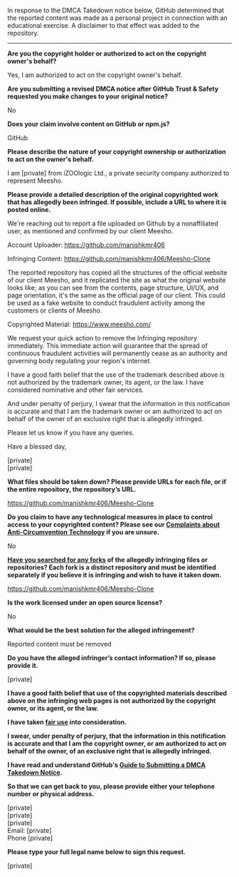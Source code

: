 In response to the DMCA Takedown notice below, GitHub determined that the reported content was made as a personal project in connection with an educational exercise. A disclaimer to that effect was added to the repository.

---

**Are you the copyright holder or authorized to act on the copyright owner's behalf?**

Yes, I am authorized to act on the copyright owner's behalf.

**Are you submitting a revised DMCA notice after GitHub Trust & Safety requested you make changes to your original notice?**

No

**Does your claim involve content on GitHub or npm.js?**

GitHub

**Please describe the nature of your copyright ownership or authorization to act on the owner's behalf.**

I am [private] from iZOOlogic Ltd., a private security company authorized to represent Meesho.

**Please provide a detailed description of the original copyrighted work that has allegedly been infringed. If possible, include a URL to where it is posted online.**

We're reaching out to report a file uploaded on Github by a nonaffiliated user, as mentioned and confirmed by our client Meesho.

Account Uploader: https://github.com/manishkmr406

Infringing Content: https://github.com/manishkmr406/Meesho-Clone

The reported repository has copied all the structures of the official website of our client Meesho, and it replicated the site as what the original website looks like; as you can see from the contents, page structure, UI/UX, and page orientation, it's the same as the official page of our client. This could be used as a fake website to conduct fraudulent activity among the customers or clients of Meesho.

Copyrighted Material: https://www.meesho.com/

We request your quick action to remove the Infringing repository immediately. This immediate action will guarantee that the spread of continuous fraudulent activities will permanently cease as an authority and governing body regulating your region's internet.

I have a good faith belief that the use of the trademark described above is not authorized by the trademark owner, its agent, or the law. I have considered nominative and other fair services.

And under penalty of perjury, I swear that the information in this notification is accurate and that I am the trademark owner or am authorized to act on behalf of the owner of an exclusive right that is allegedly infringed.

Please let us know if you have any queries.

Have a blessed day,

[private]  
[private]  

**What files should be taken down? Please provide URLs for each file, or if the entire repository, the repository’s URL.**

https://github.com/manishkmr406/Meesho-Clone

**Do you claim to have any technological measures in place to control access to your copyrighted content? Please see our <a href="https://docs.github.com/articles/guide-to-submitting-a-dmca-takedown-notice#complaints-about-anti-circumvention-technology">Complaints about Anti-Circumvention Technology</a> if you are unsure.**

No

**<a href="https://docs.github.com/articles/dmca-takedown-policy#b-what-about-forks-or-whats-a-fork">Have you searched for any forks</a> of the allegedly infringing files or repositories? Each fork is a distinct repository and must be identified separately if you believe it is infringing and wish to have it taken down.**

https://github.com/manishkmr406/Meesho-Clone

**Is the work licensed under an open source license?**

No

**What would be the best solution for the alleged infringement?**

Reported content must be removed

**Do you have the alleged infringer’s contact information? If so, please provide it.**

[private]  

**I have a good faith belief that use of the copyrighted materials described above on the infringing web pages is not authorized by the copyright owner, or its agent, or the law.**

**I have taken <a href="https://www.lumendatabase.org/topics/22">fair use</a> into consideration.**

**I swear, under penalty of perjury, that the information in this notification is accurate and that I am the copyright owner, or am authorized to act on behalf of the owner, of an exclusive right that is allegedly infringed.**

**I have read and understand GitHub's <a href="https://docs.github.com/articles/guide-to-submitting-a-dmca-takedown-notice/">Guide to Submitting a DMCA Takedown Notice</a>.**

**So that we can get back to you, please provide either your telephone number or physical address.**

[private]  
[private]  
[private]  
Email: [private]  
Phone [private]  

**Please type your full legal name below to sign this request.**

[private]  
